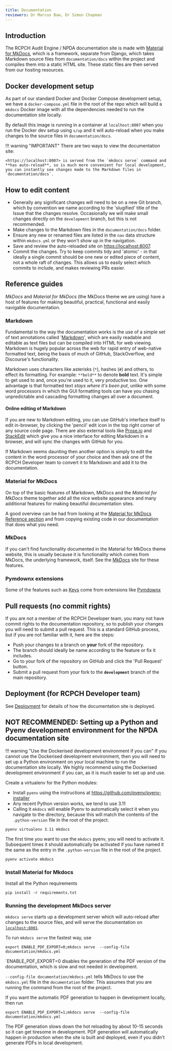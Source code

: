 ```yaml
---
title: Documentation
reviewers: Dr Marcus Baw, Dr Simon Chapman
---
```


## Introduction

The RCPCH Audit Engine / NPDA documentation site is made with [Material for MkDocs](https://squidfunk.github.io/mkdocs-material/), which is a framework, separate from Django, which takes Markdown source files from `documentation/docs` within the project and compiles them into a static HTML site. These static files are then served from our hosting resources.

## Docker development setup

As part of our standard Docker and Docker Compose development setup, we have a `docker-compose.yml` file in the root of the repo which will build a `mkdocs` Docker image with all the dependencies needed to run the documentation site locally.

By default this image is running in a container at `localhost:8007` when you run the Docker dev setup using `s/up` and it will auto-reload when you make changes to the source files in `documentation/docs`.

!!! warning "IMPORTANT"
    There are two ways to view the documentation site:

    <https://localhost:8007> is served from the `mkdocs serve` command and **has auto-reload**, so is much more convenient for local development, you can instantly see changes made to the Markdown files in `documentation/docs`.

## How to edit content

* Generally any significant changes will need to be on a new Git branch, which by convention we name according to the 'slugified' title of the Issue that the changes resolve. Occasionally we will make small changes directly on the `development` branch, but this is not recommended.
* Make changes to the Markdown files in the `documentation/docs` folder.
* Ensure any new or renamed files are listed in the `nav` data structure within `mkdocs.yml` or they won't show up in the navigation.
* Save and review the auto-reloaded site on <https://localhost:8007>.
* Commit the changes. Try to keep commits tidy and 'atomic' - in that ideally a single commit should be one new or edited piece of content, not a whole raft of changes. This allows us to easily select which commits to include, and makes reviewing PRs easier.

## Reference guides

*MkDocs* and *Material for MkDocs* (the MkDocs theme we are using) have a host of features for making beautiful, practical, functional and easily navigable documentation.

### Markdown

Fundamental to the way the documentation works is the use of a simple set of text annotations called '[Markdown](https://daringfireball.net/projects/markdown/)', which are easily readable and editable as text files but can be compiled into HTML for web viewing. Markdown is hugely popular across the web for rapid entry of web-native formatted text, being the basis of much of GitHub, StackOverflow, and Discourse's functionality.

Markdown uses characters like asterisks (`*`), hashes (`#`) and others, to effect its formatting. For example: `**bold**` to denote **bold** text. It's simple to get used to and, once you're used to it, very productive too. One advantage is that formatted text *stays where it's been put*, unlike with some word processors in which the GUI formatting tools can have you chasing unpredictable and cascading formatting changes all over a document.

#### Online editing of Markdown

If you are new to Markdown editing, you can use GitHub's interface itself to edit in-browser, by clicking the 'pencil' edit icon in the top right corner of any source code page. There are also external tools like [Prose.io](http://prose.io/) and [StackEdit](https://stackedit.io/) which give you a nice interface for editing Markdown in a browser, and will sync the changes with GitHub for you.

If Markdown seems daunting then another option is simply to edit the content in the word processor of your choice and then ask one of the RCPCH Developer team to convert it to Markdown and add it to the documentation.

### Material for MkDocs

On top of the basic features of Markdown, MkDocs and the *Material for MkDocs* theme together add all the nice website appearance and many additional features for making beautiful documentation sites.

A good overview can be had from looking at the [Material for MkDocs Reference section](https://squidfunk.github.io/mkdocs-material/reference/) and from copying existing code in our documentation that does what you need.

### MkDocs

If you can't find functionality documented in the Material for MkDocs theme website, this is usually because it is functionality which comes from MkDocs, the underlying framework, itself. See the [MkDocs](https://www.mkdocs.org/user-guide/writing-your-docs/#writing-with-markdown) site for these features.

### Pymdownx extensions

Some of the features such as [Keys](https://squidfunk.github.io/mkdocs-material/setup/extensions/python-markdown-extensions/#keys) come from extensions like [Pymdownx](https://facelessuser.github.io/pymdown-extensions/extensions/arithmatex/)

## Pull requests (no commit rights)

If you are not a member of the RCPCH Developer team, you many not have commit rights to the documentation repository, so to publish your changes you will need to submit a pull request. This is a standard GitHub process, but if you are not familiar with it, here are the steps:

* Push your changes to a branch on **your** fork of the repository.
* The branch should ideally be name according to the feature or fix it includes.
* Go to your fork of the repository on GitHub and click the 'Pull Request' button.
* Submit a pull request from your fork to the **`development`** branch of the main repository.

## Deployment (for RCPCH Developer team)

See [Deployment](./deployment.md) for details of how the documentation site is deployed.

## NOT RECOMMENDED: Setting up a Python and Pyenv development environment for the NPDA documentation site

!!! warning "Use the Dockerised development environment if you can"
    If you cannot use the Dockerised development environment, then you will need to set up a Python environment on your local machine to run the documentation site locally. We highly recommend using the Dockerised development environment if you can, as it is much easier to set up and use.

Create a virtualenv for the Python modules:

* Install `pyenv` using the instructions at <https://github.com/pyenv/pyenv-installer>
* Any recent Python version works, we tend to use 3.11
* Calling it `mkdocs` will enable Pyenv to automatically select it when you navigate to the directory, because this will match the contents of the `.python-version` file in the root of the project.

```console
pyenv virtualenv 3.11 mkdocs
```

The first time you want to use the `mkdocs` pyenv, you will need to activate it. Subsequent times it should automatically be activated if you have named it the same as the entry in the `.python-version` file in the root of the project.

```console
pyenv activate mkdocs
```

### Install Material for Mkdocs

Install all the Python requirements

```console
pip install -r requirements.txt
```

### Running the development MkDocs server

`mkdocs serve` starts up a development server which will auto-reload after changes to the source files, and will serve the documentation on [`localhost:8001`](http://localhost:8001).

To run `mkdocs serve` the fastest way, use

```console
export ENABLE_PDF_EXPORT=0;mkdocs serve  --config-file documentation/mkdocs.yml
```

`ENABLE_PDF_EXPORT=0 disables the generation of the PDF version of the documentation, which is slow and not needed in development.

`--config-file documentation/mkdocs.yml` tells MkDocs to use the `mkdocs.yml` file in the `documentation` folder. This assumes that you are running the command from the root of the project.

If you want the automatic PDF generation to happen in development locally, then run

```console
export ENABLE_PDF_EXPORT=1;mkdocs serve  --config-file documentation/mkdocs.yml
```

The PDF generation slows down the hot reloading by about 10-15 seconds so it can get tiresome in development. PDF generation will automatically happen in production when the site is built and deployed, even if you didn't generate PDFs in local development.
